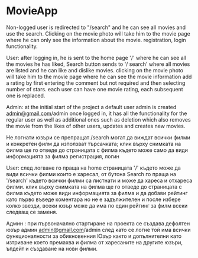# MovieApp

Non-logged user is redirected to "/search" and he can see all movies and  use the search.
Clicking on the movie photo will take him to the movie page where he can only see the information about the movie.
registration, login functionality.

User: after logging in, he is sent to the home page '/' where he can see all the movies he has liked,
Search button sends to '/ search' where all movies are listed and he can like and dislike movies.
clicking on the movie photo will take him to the movie page where he can see the movie information
add a rating by first entering the comment but not required and then selecting number of stars.
each user can have one movie rating, each subsequent one is replaced.

Admin: at the initial start of the project a default user admin is created admin@gmail.com/admin
once logged in, it has all the functionality for the regular user as well as additional ones such as deletion
which also removes the movie from the likes of other users, updates and creates new movies.

Не логнати юзъри се препращат /search могат да виждат всички филми и конкретен филм да използват търсачката;
клик върху снимката на филма ще го отведе до страницата с филма където може само да види информацията за филма
регистрация, логин

User: след логване го праща на home страницата '/' където може да види всички филми които е харесал,
от бутона Search го праща на '/search' където всички филми са листнати и може да хареса и отхареса филми.
клик върху снимката на филма ще го отведе до страницата с филма където може види информацията за филма и 
да добави рейтинг като първо въведе коментара но не е задължителен и после избере колко звезди, 
всеки юзър може да има по един рейтинг за филм всеки следващ се заменя.

Админ : при първоначално стартиране на проекта се създава дефолтен юзър админ admin@gmail.com/admin 
след като се логне той има всички функционалности за обикновенния Юзър както и допълнителни като изтриване 
което премахва и филма от харесаните на другите юзъри, ъпдейт и създаване на нови филми.

